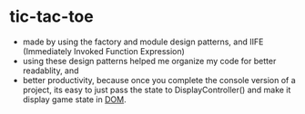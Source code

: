 # tic-tac-toe

* made by using the factory and module design patterns, and IIFE (Immediately Invoked Function Expression)  
* using these design patterns helped me organize my code for better readablity, and
* better productivity, because once you complete the console version of a project, 
its easy to just pass the state to DisplayController() and make it display game state in [DOM](https://developer.mozilla.org/en-US/docs/Web/API/Document_Object_Model).

